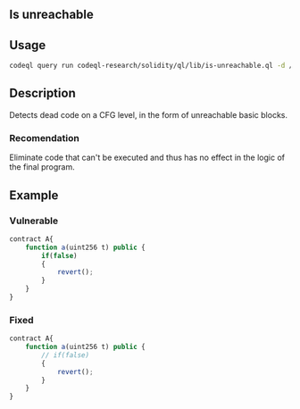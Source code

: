## Is unreachable

## Usage

```bash
codeql query run codeql-research/solidity/ql/lib/is-unreachable.ql -d /path-to-database/
```

## Description
Detects dead code on a CFG level, in the form of unreachable basic blocks.

### Recomendation
Eliminate code that can't be executed and thus has no effect in 
the logic of the final program.

## Example

### Vulnerable
```javascript
contract A{  
    function a(uint256 t) public {
        if(false)
        {
            revert();
        }
    }
}
```

### Fixed
```javascript
contract A{  
    function a(uint256 t) public {
        // if(false)
        {
            revert();
        }
    }
}
```